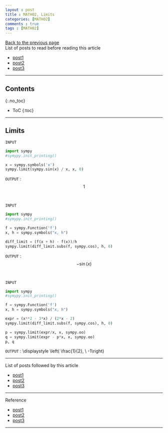 ```yaml
---
layout : post
title : MATH02, Limits
categories: [MATH02]
comments : true
tags : [MATH02]
---
```

[Back to the previous page](https://userdyk-github.github.io/Study.html) <br>
List of posts to read before reading this article
- <a href='https://userdyk-github.github.io/'>post1</a>
- <a href='https://userdyk-github.github.io/'>post2</a>
- <a href='https://userdyk-github.github.io/'>post3</a>

---

## Contents
{:.no_toc}

* ToC
{:toc}

<hr class="division1">

## Limits

`INPUT`
```python
import sympy
#symypy.init_printing()

x = sympy.symbols('x')
sympy.limit(sympy.sin(x) / x, x, 0)
```

`OUTPUT` : <span class='jb-small'>$$1$$</span>

<br>

`INPUT`
```python
import sympy
#symypy.init_printing()

f = sympy.Function('f')
x, h = sympy.symbols("x, h")

diff_limit = (f(x + h) - f(x))/h
sympy.limit(diff_limit.subs(f, sympy.cos), h, 0)
```

`OUTPUT` : <span class='jb-small'>$$- \sin{\left (x \right )}$$</span>

<br>

`INPUT`
```python
import sympy
#symypy.init_printing()

f = sympy.Function('f')
x, h = sympy.symbols("x, h")

expr = (x**2 - 3*x) / (2*x - 2)
sympy.limit(diff_limit.subs(f, sympy.cos), h, 0)

p = sympy.limit(expr/x, x, sympy.oo)
q = sympy.limit(expr - p*x, x, sympy.oo)
p, q
```

`OUTPUT` : <span class='jb-small'>\displaystyle \left( \frac{1}{2}, \  -1\right)</span>

<hr class="division1">

List of posts followed by this article
- [post1](https://userdyk-github.github.io/)
- <a href='https://userdyk-github.github.io/'>post2</a>
- <a href='https://userdyk-github.github.io/'>post3</a>

---

Reference
- [post1](https://userdyk-github.github.io/)
- <a href='https://userdyk-github.github.io/'>post2</a>
- <a href='https://userdyk-github.github.io/'>post3</a>

---
